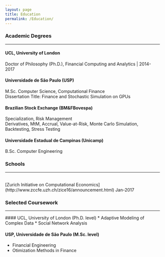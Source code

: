 ```yaml
---
layout: page
title: Education
permalink: /Education/
---
```

### Academic Degrees
<hr> 

#### UCL, University of London
Doctor of Philosophy (Ph.D.), Financial Computing and Analytics | 2014-2017

#### Universidade de São Paulo (USP)
M.Sc. Computer Science, Computational Finance<br>
Dissertation Title: Finance and Stochastic Simulation on GPUs

#### Brazilian Stock Exchange (BM&FBovespa)
Specialization, Risk Management<br>
Derivatives, MtM, Accrual, Value-at-Risk, Monte Carlo Simulation, Backtesting, Stress Testing

#### Universidade Estadual de Campinas (Unicamp)
B.Sc. Computer Engineering

### Schools
<hr> 
<br>
[Zurich Initiative on Computational Economics](http://www.zccfe.uzh.ch/zice16/announcement.html) Jan-2017
<br>

### Selected Coursework
<hr> 
#### UCL, University of London (Ph.D. level)
* Adaptive Modeling of Complex Data
* Social Network Analysis

#### USP, Universidade de São Paulo (M.Sc. level)
*  Financial Engineering
*  Otimization Methods in Finance
